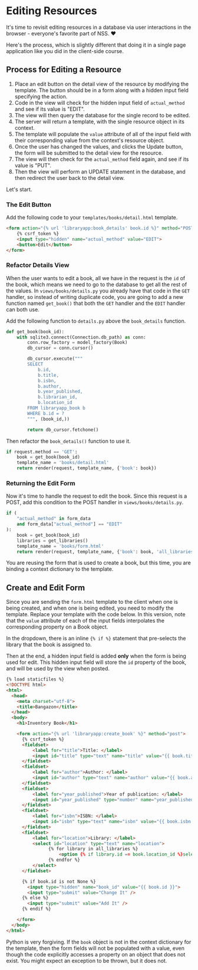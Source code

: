 # Editing Resources

It's time to revisit editing resources in a database via user interactions in the browser - everyone's favorite part of NSS. ❤️

Here's the process, which is slightly different that doing it in a single page application like you did in the client-side course.

## Process for Editing a Resource

1. Place an edit button on the detail view of the resource by modifying the template. The button should be in a form along with a hidden input field specifying the action.
1. Code in the view will check for the hidden input field of `actual_method` and see if its value is "EDIT".
1. The view will then query the database for the single record to be edited.
1. The server will return a template, with the single resource object in its context.
1. The template will populate the `value` attribute of all of the input field with their corresponding value from the context's resource object.
1. Once the user has changed the values, and clicks the Update button, the form will be submitted to the detail view for the resource.
1. The view will then check for the `actual_method` field again, and see if its value is "PUT".
1. Then the view will perform an UPDATE statement in the database, and then redirect the user back to the detail view.

Let's start.

### The Edit Button

Add the following code to your `templates/books/detail.html` template.

```html
<form action="{% url 'libraryapp:book_details' book.id %}" method="POST">
    {% csrf_token %}
    <input type="hidden" name="actual_method" value="EDIT">
    <button>Edit</button>
</form>
```

### Refactor Details View

When the user wants to edit a book, all we have in the request is the `id` of the book, which means we need to go to the database to get all the rest of the values. In `views/books/details.py` you already have that code in the `GET` handler, so instead of writing duplicate code, you are going to add a new function named `get_book()` that both the `GET` handler and the `EDIT` handler can both use.

Add the following function to `details.py` above the `book_details` function.

```py
def get_book(book_id):
    with sqlite3.connect(Connection.db_path) as conn:
        conn.row_factory = model_factory(Book)
        db_cursor = conn.cursor()

        db_cursor.execute("""
        SELECT
            b.id,
            b.title,
            b.isbn,
            b.author,
            b.year_published,
            b.librarian_id,
            b.location_id
        FROM libraryapp_book b
        WHERE b.id = ?
        """, (book_id,))

        return db_cursor.fetchone()
```

Then refactor the `book_details()` function to use it.

```py
if request.method == 'GET':
    book = get_book(book_id)
    template_name = 'books/detail.html'
    return render(request, template_name, {'book': book})
```

### Returning the Edit Form

Now it's time to handle the request to edit the book. Since this request is a POST, add this condition to the POST handler in `views/books/details.py`.

```py
if (
    "actual_method" in form_data
    and form_data["actual_method"] == "EDIT"
):
    book = get_book(book_id)
    libraries = get_libraries()
    template_name = 'books/form.html'
    return render(request, template_name, {'book': book, 'all_libraries': libraries})
```

You are reusing the form that is used to create a book, but this time, you are binding a context dictionary to the template.

## Create and Edit Form

Since you are sending the `form.html` template to the client when one is being created, and when one is being edited, you need to modify the template. Replace your template with the code below. In this version, note that the `value` attribute of each of the input fields interpolates the corresponding property on a Book object.

In the dropdown, there is an inline `{% if %}` statement that pre-selects the library that the book is assigned to.

Then at the end, a hidden input field is added **only** when the form is being used for edit. This hidden input field will store the `id` property of the book, and will be used by the view when posted.

```html
{% load staticfiles %}
<!DOCTYPE html>
<html>
  <head>
    <meta charset="utf-8">
    <title>Bangazon</title>
  </head>
  <body>
    <h1>Inventory Book</h1>

    <form action="{% url 'libraryapp:create_book' %}" method="post">
      {% csrf_token %}
      <fieldset>
          <label for="title">Title: </label>
          <input id="title" type="text" name="title" value="{{ book.title }}">
      </fieldset>
      <fieldset>
          <label for="author">Author: </label>
          <input id="author" type="text" name="author" value="{{ book.author }}">
      </fieldset>
      <fieldset>
          <label for="year_published">Year of publication: </label>
          <input id="year_published" type="number" name="year_published" value="{{ book.year_published }}">
      </fieldset>
      <fieldset>
          <label for="isbn">ISBN: </label>
          <input id="isbn" type="text" name="isbn" value="{{ book.isbn }}">
      </fieldset>
      <fieldset>
          <label for="location">Library: </label>
          <select id="location" type="text" name="location">
                {% for library in all_libraries %}
                    <option {% if library.id == book.location_id %}selected{% endif %} value="{{ library.id }}">{{ library.title }}</option>
                {% endfor %}
          </select>
      </fieldset>

      {% if book.id is not None %}
        <input type="hidden" name="book_id" value="{{ book.id }}">
        <input type="submit" value="Change It" />
      {% else %}
        <input type="submit" value="Add It" />
      {% endif %}

    </form>
  </body>
</html>
```


Python is very forgiving. If the `book` object is not in the context dictionary for the template, then the form fields will not be populated with a value, even though the code explicitly accesses a property on an object that does not exist. You might expect an exception to be thrown, but it does not.
